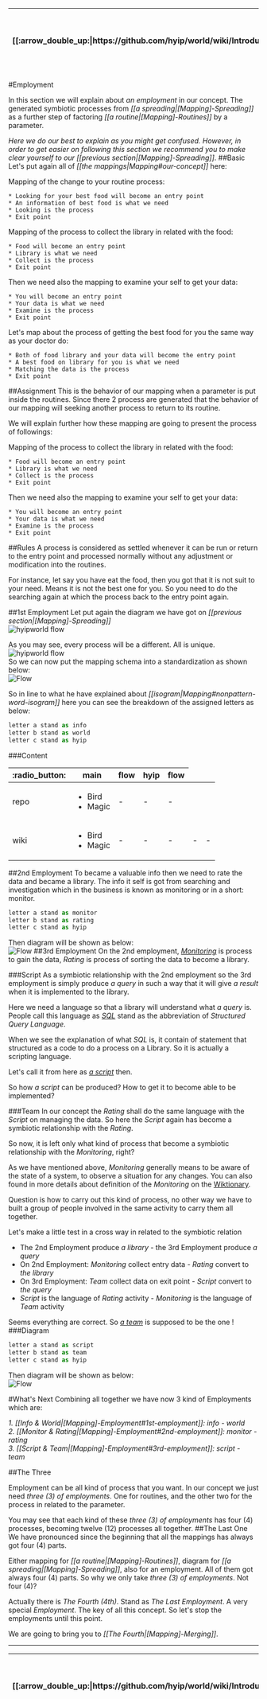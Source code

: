 <table>
  <thead>
    <tr>
      <th>[[:arrow_double_up:|https://github.com/hyip/world/wiki/Introduction]]</th>
      <th>[[:arrow_up_small:|https://github.com/hyipworld/hyipworld.github.io/wiki/Introduction]]</th>
      <th>[[:rewind:|Introduction]] [[Intro|Introduction]]</th>
      <th>[[:arrow_backward:|[Mapping]-Spreading]] [[Prev|[Mapping]-Spreading]]</th>
      <th>[[:repeat:|[Mapping]-Employment]] [[Reload|[Mapping]-Employment]]</th>
      <th>[[Next|[Mapping]-Merging]] [[:arrow_forward:|[Mapping]-Merging]]</th>
      <th>[[Last|maps]] [[:fast_forward:|maps]]</th>
      <th>[[:arrow_down_small:|https://github.com/hyip/rating]]</th>
      <th>[[:arrow_double_down:|https://github.com/hyip/rating/wiki/Introduction]]</th>
    </tr>
  </thead>
</table>
#Employment

In this section we will explain about _an employment_ in our concept. The generated symbiotic processes from _[[a spreading|[Mapping]-Spreading]]_ as a further step of factoring _[[a routine|[Mapping]-Routines]]_ by a parameter. 

_Here we do our best to explain as you might get confused. However, in order to get easier on following this section we recommend you to make clear yourself to our [[previous section|[Mapping]-Spreading]]_.
##Basic
Let's put again all of _[[the mappings|Mapping#our-concept]]_ here:

Mapping of the change to your routine process:
```
* Looking for your best food will become an entry point
* An information of best food is what we need 
* Looking is the process
* Exit point  
```
Mapping of the process to collect the library in related with the food:
```
* Food will become an entry point
* Library is what we need 
* Collect is the process
* Exit point  
```
Then we need also the mapping to examine your self to get your data:
```
* You will become an entry point
* Your data is what we need 
* Examine is the process
* Exit point  
```
Let's map about the process of getting the best food for you the same way as your doctor do:
```
* Both of food library and your data will become the entry point
* A best food on library for you is what we need 
* Matching the data is the process
* Exit point  
```

##Assignment
This is the behavior of our mapping when a parameter is put inside the routines. Since there 2 process are generated that the behavior of our mapping will seeking another process to return to its routine. 

We will explain further how these mapping are going to present the process of followings:
  
Mapping of the process to collect the library in related with the food:
```
* Food will become an entry point
* Library is what we need 
* Collect is the process
* Exit point  
```
Then we need also the mapping to examine your self to get your data:
```
* You will become an entry point
* Your data is what we need 
* Examine is the process
* Exit point  
```
##Rules
A process is considered as settled whenever it can be run or return to the entry point and processed normally without any adjustment or modification into the routines.

For instance, let say you have eat the food, then you got that it is not suit to your need. Means it is not the best one for you. So you need to do the searching again at which the process back to the entry point again.   


##1st Employment
Let put again the diagram we have got on _[[previous section|[Mapping]-Spreading]]_  
![hyipworld flow](https://hyipworld.github.io/images/github/doc/figure5.png) 

As you may see, every process will be a different. All is unique.  
![hyipworld flow](https://hyipworld.github.io/images/github/doc/figure6.png)  
So we can now put the mapping schema into a standardization as shown below:  
![Flow](https://hyipworld.github.io/images/github/doc/figure7.png)  

So in line to what he have explained about _[[isogram|Mapping#nonpattern-word-isogram]]_ here you can see the breakdown of the assigned letters as below: 
```js
letter a stand as info  
letter b stand as world  
letter c stand as hyip  
```

###Content
<table>
  <thead>
    <tr>
      <th>:radio_button:</th>
      <th>main</th>
      <th>flow</th>
      <th>hyip</th>
      <th>flow</th>
    </tr>
  </thead>
  <tbody>
    <tr>
      <td scope="row">repo</td>
      <td scope="row">
        <ul>
          <li>Bird</li>
          <li>Magic</li>
        </ul>
      </td>
      <td scope="row">-</td>
      <td scope="row">-</td>
      <td scope="row">-</td>
    </tr>
    <tr>
      <td scope="row">wiki</td>
      <td scope="row">
        <ul>
          <li>Bird</li>
          <li>Magic</li>
        </ul>
      </td>
      <td scope="row">-</td>
      <td scope="row">-</td>
      <td scope="row">-</td>
      <td scope="row">-</td>
      <td scope="row">-</td>
    </tr>
  </tbody>
</table>


##2nd Employment
To became a valuable info then we need to rate the data and became a library. The info it self is got from searching and investigation which in the business is known as monitoring or in a short: monitor.  
```js
letter a stand as monitor  
letter b stand as rating  
letter c stand as hyip  
```
Then diagram will be shown as below:  
![Flow](https://hyipworld.github.io/images/github/doc/figure8.png)
##3rd Employment
On the 2nd employment, _<a href="https://en.wikipedia.org/wiki/Monitoring" target="_blank">Monitoring</a>_ is process to gain the data, _Rating_ is process of sorting the data to become a library. 

###Script
As a symbiotic relationship with the 2nd employment so the 3rd employment is simply produce _a query_ in such a way that it will give _a result_ when it is implemented to the library.  

Here we need a language so that a library will understand what _a query_ is. People call this language as _<a href="https://en.wikipedia.org/wiki/SQL" target="_blank">SQL</a>_ stand as the abbreviation of _Structured Query Language_.

When we see the explanation of what _SQL_ is, it contain of statement that structured as a code to do a process on a Library. So it is actually a scripting language.

Let's call it from here as _<a href="https://en.wiktionary.org/wiki/script" target="_blank">a script</a>_ then.
   
So how _a script_ can be produced? How to get it to become able to be implemented?

###Team
In our concept the _Rating_ shall do the same language with the _Script_ on managing the data. So here the _Script_ again has become a symbiotic relationship with the _Rating_.

So now, it is left only what kind of process that become a symbiotic relationship with the _Monitoring_, right?

As we have mentioned above, _Monitoring_ generally means to be aware of the state of a system, to observe a situation for any changes. You can also found in more details about definition of the _Monitoring_ on the <a href="https://en.wiktionary.org/wiki/monitoring">Wiktionary</a>.

Question is how to carry out this kind of process, no other way we have to built a group of people involved in the same activity to carry them all together.

Let's make a little test in a cross way in related to the symbiotic relation
* The 2nd Employment produce _a library_ - the 3rd Employment produce _a query_
* On 2nd Employment: _Monitoring_ collect entry data - _Rating_ convert to _the library_  
* On 3rd Employment: _Team_ collect data on exit point - _Script_ convert to _the query_ 
* _Script_ is the language of _Rating_ activity - _Monitoring_ is the language of _Team_  activity

Seems everything are correct. So _<a href="https://en.wiktionary.org/wiki/team" target="_blank">a team</a>_ is supposed to be the one !
###Diagram
```js
letter a stand as script  
letter b stand as team  
letter c stand as hyip  
```
Then diagram will be shown as below:  
![Flow](https://hyipworld.github.io/images/github/doc/figure9.png)

#What's Next
Combining all together we have now 3 kind of Employments which are:  
 
_1. [[Info & World|[Mapping]-Employment#1st-employment]]: info - world_  
_2. [[Monitor & Rating|[Mapping]-Employment#2nd-employment]]: monitor - rating_  
_3. [[Script & Team|[Mapping]-Employment#3rd-employment]]: script - team_  

##The Three

Employment can be all kind of process that you want. In our concept we just need _three (3) of employments_. One for routines, and the other two for the process in related to the parameter.

You may see that each kind of these _three (3) of employments_ has four (4) processes, becoming twelve (12)  processes all together.
##The Last One
We have pronounced since the beginning that all the mappings has always got four (4) parts. 

Either mapping for _[[a routine|[Mapping]-Routines]]_, diagram for _[[a spreading|[Mapping]-Spreading]]_, also for an employment. All of them got always four (4) parts. So why we only take _three (3) of employments_. Not four (4)? 

Actually there is _The Fourth (4th)_. Stand as _The Last Employment_. A very special _Employment_. The key of all this concept. So let's stop the employments until this point. 

We are going to bring you to _[[The Fourth|[Mapping]-Merging]]_.
***
<table>
  <thead>
    <tr>
      <th>[[:arrow_double_up:|https://github.com/hyip/world/wiki/Introduction]]</th>
      <th>[[:arrow_up_small:|https://github.com/hyipworld/hyipworld.github.io/wiki/Introduction]]</th>
      <th>[[:rewind:|Introduction]] [[Intro|Introduction]]</th>
      <th>[[:arrow_backward:|[Mapping]-Spreading]] [[Prev|[Mapping]-Spreading]]</th>
      <th>[[:repeat:|[Mapping]-Employment]] [[Reload|[Mapping]-Employment]]</th>
      <th>[[Next|[Mapping]-Merging]] [[:arrow_forward:|[Mapping]-Merging]]</th>
      <th>[[Last|maps]] [[:fast_forward:|maps]]</th>
      <th>[[:arrow_down_small:|https://github.com/hyip/rating]]</th>
      <th>[[:arrow_double_down:|https://github.com/hyip/rating/wiki/Introduction]]</th>
    </tr>
  </thead>
</table>